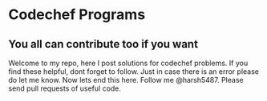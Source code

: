 # Codechef Programs
## You all can contribute too if you want
Welcome to my repo, here I post solutions for codechef problems.
If you find these helpful, dont forget to follow.
Just in case there is an error please do let me know.
Now lets end this here.
Follow me @harsh5487.
Please send pull requests of useful code.
